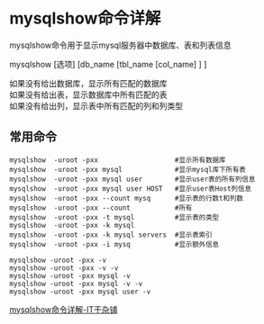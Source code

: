 # mysqlshow命令详解

mysqlshow命令用于显示mysql服务器中数据库、表和列表信息  

mysqlshow [选项] [db_name [tbl_name [col_name] ] ]  

如果没有给出数据库，显示所有匹配的数据库  
如果没有给出表，显示数据库中所有匹配的表  
如果没有给出列，显示表中所有匹配的列和列类型  

## 常用命令
```
mysqlshow  -uroot -pxx                   #显示所有数据库
mysqlshow  -uroot -pxx mysql             #显示mysql库下所有表
mysqlshow  -uroot -pxx mysql user        #显示user表的所有列信息
mysqlshow  -uroot -pxx mysql user HOST   #显示user表Host列信息
mysqlshow  -uroot -pxx --count mysq      #显示表的行数t和列数
mysqlshow  -uroot -pxx --count           #所有
mysqlshow  -uroot -pxx -t mysql          #显示表的类型
mysqlshow  -uroot -pxx -k mysql
mysqlshow  -uroot -pxx -k mysql servers  #显示表索引
mysqlshow  -uroot -pxx -i mysq           #显示额外信息

mysqlshow -uroot -pxx -v
mysqlshow -uroot -pxx -v -v
mysqlshow -uroot -pxx mysql -v
mysqlshow -uroot -pxx mysql -v -v
mysqlshow -uroot -pxx mysql user -v
```



[mysqlshow命令详解-IT干杂铺](https://www.toutiao.com/article/7230091727603008038)
